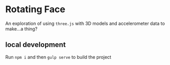 # Rotating Face

An exploration of using `three.js` with 3D models and accelerometer data to make...a thing?

## local development

Run `npm i` and then `gulp serve` to build the project
